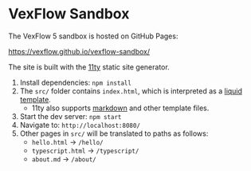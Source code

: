 # VexFlow Sandbox

The VexFlow 5 sandbox is hosted on GitHub Pages:

https://vexflow.github.io/vexflow-sandbox/

The site is built with the [11ty](https://www.11ty.dev/) static site generator.

1. Install dependencies: `npm install`
1. The `src/` folder contains `index.html`, which is interpreted as a [liquid template](https://www.11ty.dev/docs/languages/liquid/).
   - 11ty also supports [markdown](https://www.11ty.dev/docs/languages/markdown/) and other template files.
1. Start the dev server: `npm start`
1. Navigate to: `http://localhost:8080/`
1. Other pages in `src/` will be translated to paths as follows:
    - `hello.html` → `/hello/`
    - `typescript.html` → `/typescript/`
    - `about.md` → `/about/`
